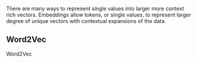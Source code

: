 There are many ways to represent single values into larger more context rich vectors. Embeddings allow tokens, or single values, to represent larger degree of unique vectors with contextual expansions of the data.

## Word2Vec
Word2Vec
